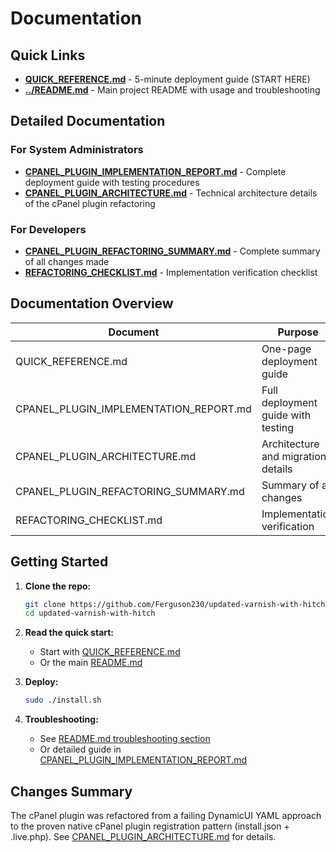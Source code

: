 # Documentation

## Quick Links

- **[QUICK_REFERENCE.md](../QUICK_REFERENCE.md)** - 5-minute deployment guide (START HERE)
- **[../README.md](../README.md)** - Main project README with usage and troubleshooting

## Detailed Documentation

### For System Administrators

- **[CPANEL_PLUGIN_IMPLEMENTATION_REPORT.md](CPANEL_PLUGIN_IMPLEMENTATION_REPORT.md)** - Complete deployment guide with testing procedures
- **[CPANEL_PLUGIN_ARCHITECTURE.md](CPANEL_PLUGIN_ARCHITECTURE.md)** - Technical architecture details of the cPanel plugin refactoring

### For Developers

- **[CPANEL_PLUGIN_REFACTORING_SUMMARY.md](CPANEL_PLUGIN_REFACTORING_SUMMARY.md)** - Complete summary of all changes made
- **[REFACTORING_CHECKLIST.md](REFACTORING_CHECKLIST.md)** - Implementation verification checklist

## Documentation Overview

| Document | Purpose | Audience |
|----------|---------|----------|
| QUICK_REFERENCE.md | One-page deployment guide | Admins |
| CPANEL_PLUGIN_IMPLEMENTATION_REPORT.md | Full deployment guide with testing | Admins |
| CPANEL_PLUGIN_ARCHITECTURE.md | Architecture and migration details | Developers |
| CPANEL_PLUGIN_REFACTORING_SUMMARY.md | Summary of all changes | Developers |
| REFACTORING_CHECKLIST.md | Implementation verification | QA/Testing |

## Getting Started

1. **Clone the repo:**
   ```bash
   git clone https://github.com/Ferguson230/updated-varnish-with-hitch.git
   cd updated-varnish-with-hitch
   ```

2. **Read the quick start:**
   - Start with [QUICK_REFERENCE.md](../QUICK_REFERENCE.md)
   - Or the main [README.md](../README.md)

3. **Deploy:**
   ```bash
   sudo ./install.sh
   ```

4. **Troubleshooting:**
   - See [README.md troubleshooting section](../README.md#troubleshooting-cpanel-ui)
   - Or detailed guide in [CPANEL_PLUGIN_IMPLEMENTATION_REPORT.md](CPANEL_PLUGIN_IMPLEMENTATION_REPORT.md)

## Changes Summary

The cPanel plugin was refactored from a failing DynamicUI YAML approach to the proven native cPanel plugin registration pattern (install.json + .live.php). See [CPANEL_PLUGIN_ARCHITECTURE.md](CPANEL_PLUGIN_ARCHITECTURE.md) for details.
